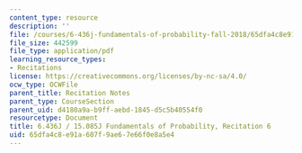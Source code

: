 ```yaml
---
content_type: resource
description: ''
file: /courses/6-436j-fundamentals-of-probability-fall-2018/65dfa4c8e91a607f9ae67e66f0e8a5e4_MIT6_436JF18_rec6.pdf
file_size: 442599
file_type: application/pdf
learning_resource_types:
- Recitations
license: https://creativecommons.org/licenses/by-nc-sa/4.0/
ocw_type: OCWFile
parent_title: Recitation Notes
parent_type: CourseSection
parent_uid: d4180a9a-b9ff-aebd-1845-d5c5b40554f0
resourcetype: Document
title: 6.436J / 15.085J Fundamentals of Probability, Recitation 6
uid: 65dfa4c8-e91a-607f-9ae6-7e66f0e8a5e4
---
```

